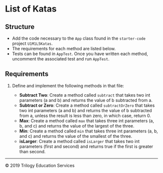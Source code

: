 # List of Katas

## Structure

- Add the code necessary to the `App` class found in the `starter-code` project `U1M1L5Katas`.
- The requirements for each method are listed below.
- Tests can be found in `AppTest`. Once you have written each method, uncomment the associated test and run `AppTest`.

## Requirements

1. Define and implement the following methods in that file:

    - **Subtract Two**: Create a method called `subtract` that takes two int parameters
    (a and b) and returns the value of b subtracted from a.
    - **Subtract or Zero**: Create a method called `subtractOrZero` that takes two int
     parameters (a and b) and returns the value of b subtracted from a, unless the result
      is less than zero, in which case, return 0.
    - **Max**: Create a method called `max` that takes three int parameters (a, b, and c)
     and returns the value of the largest of the three.
    - **Min**: Create a method called `min` that takes three int parameters (a, b, and c)
     and returns the value of the smallest of the three.
    - **isLarger**: Create a method called `isLarger` that takes two int parameters (first
     and second) and returns true if the first is greater than second.

---

© 2019 Trilogy Education Services
